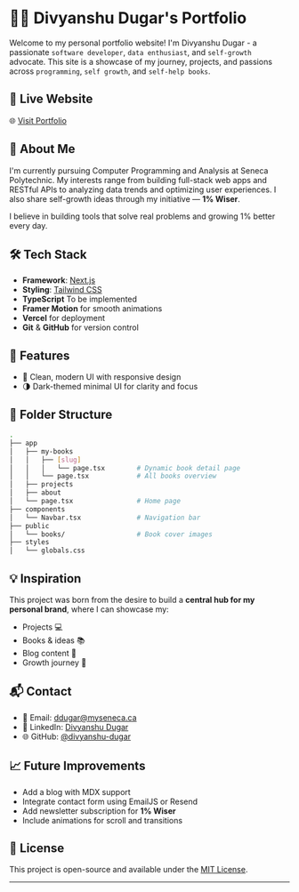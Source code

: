 # 👨‍💻 Divyanshu Dugar's Portfolio

Welcome to my personal portfolio website! I'm Divyanshu Dugar - a passionate `software developer`, `data enthusiast`, and `self-growth` advocate. This site is a showcase of my journey, projects, and passions across `programming`, `self growth`, and `self-help books`.

## 🚀 Live Website

🌐 [Visit Portfolio](https://divyanshu-dugar-developer-portfolio.vercel.app/)

## 📌 About Me

I'm currently pursuing Computer Programming and Analysis at Seneca Polytechnic. My interests range from building full-stack web apps and RESTful APIs to analyzing data trends and optimizing user experiences. I also share self-growth ideas through my initiative — **1% Wiser**.

I believe in building tools that solve real problems and growing 1% better every day.

## 🛠️ Tech Stack

- **Framework**: [Next.js](https://nextjs.org/)
- **Styling**: [Tailwind CSS](https://tailwindcss.com/)
- **TypeScript** To be implemented
- **Framer Motion** for smooth animations
- **Vercel** for deployment
- **Git** & **GitHub** for version control

## 📂 Features

- 📌 Clean, modern UI with responsive design
- 🌗 Dark-themed minimal UI for clarity and focus

## 🧾 Folder Structure

```bash
.
├── app
│   ├── my-books
│   │   ├── [slug]
│   │   │   └── page.tsx        # Dynamic book detail page
│   │   └── page.tsx            # All books overview
│   ├── projects
│   ├── about
│   └── page.tsx                # Home page
├── components
│   └── Navbar.tsx              # Navigation bar
├── public
│   └── books/                  # Book cover images
├── styles
│   └── globals.css
````

## 💡 Inspiration

This project was born from the desire to build a **central hub for my personal brand**, where I can showcase my:

* Projects 💻
* Books & ideas 📚
* Blog content 📝
* Growth journey 🌱

## 📬 Contact

* 📧 Email: [ddugar@myseneca.ca](mailto:ddugar@myseneca.ca)
* 💼 LinkedIn: [Divyanshu Dugar](https://linkedin.com/in/divyanshu-dugar)
* 🌐 GitHub: [@divyanshu-dugar](https://github.com/divyanshu-dugar)

## 📈 Future Improvements

* Add a blog with MDX support
* Integrate contact form using EmailJS or Resend
* Add newsletter subscription for **1% Wiser**
* Include animations for scroll and transitions

## 📄 License

This project is open-source and available under the [MIT License](LICENSE).

---

